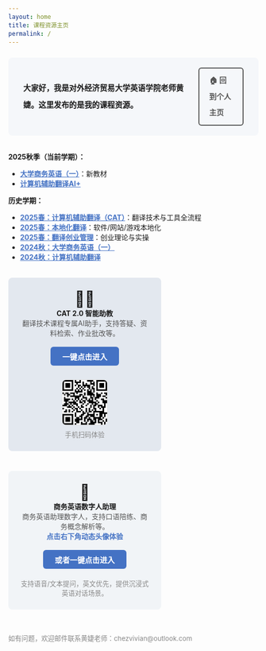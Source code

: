 ```yaml
---
layout: home
title: 课程资源主页
permalink: /
---
```


<!-- 顶部简介区块 -->
<div style="background:#f5f7fa; border-radius:8px; padding:20px 30px; margin:24px 0 32px 0; font-size:1.1em; line-height:2.2; display:flex; justify-content:space-between; align-items:center;">
  <div>
    <b>大家好，我是对外经济贸易大学英语学院老师黄婕。这里发布的是我的课程资源。</b>
  </div>
  <div style="margin-left:20px;">
    <a href="https://chezvivian.github.io" style="display:inline-block; color:#555; background:transparent; font-weight:bold; border:2px solid #555; border-radius:6px; padding:8px 20px; text-decoration:none; font-size:0.95em; transition:all 0.3s ease;" onmouseover="this.style.backgroundColor='#555'; this.style.color='#fff';" onmouseout="this.style.backgroundColor='transparent'; this.style.color='#555';">
      🏠 回到个人主页
    </a>
  </div>
</div>

<b>2025秋季（当前学期）：</b>

- <a href="/class/posts/2025-08-21-BusinessEnglish-2025/" style="color:#4472c4; font-weight:bold;">大学商务英语（一）</a>：新教材
- <a href="/class/posts/2025-08-21-CAT-2025-autumn/" style="color:#4472c4; font-weight:bold;">计算机辅助翻译AI+</a>

<b>历史学期：</b>


- <a href="/class/archive/CAT-2025-spring/" style="color:#4472c4; font-weight:bold;">2025春：计算机辅助翻译（CAT）</a>：翻译技术与工具全流程
- <a href="/class/archive/Localization-2025-spring/" style="color:#4472c4; font-weight:bold;">2025春：本地化翻译</a>：软件/网站/游戏本地化
- <a href="/class/archive/Entrepreneur-2025-spring/" style="color:#4472c4; font-weight:bold;">2025春：翻译创业管理</a>：创业理论与实操
- <a href="/class/archive/BusinessEnglish-2024/" style="color:#4472c4; font-weight:bold;">2024秋：大学商务英语（一）</a>
- <a href="/class/archive/CAT-2024/" style="color:#4472c4; font-weight:bold;">2024秋：计算机辅助翻译</a>

<!-- 智能助教专区 -->

<div style="display:flex; flex-wrap:wrap; gap:24px; margin:32px 0 0 0; justify-content:space-between;">
  <div style="flex:1 1 320px; max-width:48%; background:#e3e8ef; border-radius:8px; padding:24px; margin-bottom:16px; text-align:center; min-width:260px;">
    <span style="font-size:2.2em;">🧑‍💻</span><br>
    <b>CAT 2.0 智能助教</b><br>
    <span style="color:#555;">翻译技术课程专属AI助手，支持答疑、资料检索、作业批改等。</span><br>
    <a href="https://udify.app/chat/cowvutHCzOFeVfaw" style="display:inline-block; margin:18px 0 10px 0; color:#fff; background:#4472c4; font-weight:bold; border-radius:6px; padding:8px 24px; text-decoration:none; font-size:1.08em;">一键点击进入</a><br>
    <div style="margin:18px 0 0 0;">
      <img src="assets/CAT助教_2.0.png" style="height:90px; border-radius:8px; border:1px solid #e0e0e0;">
      <div style="color:#888; font-size:0.95em; margin-top:6px;">手机扫码体验</div>
    </div>
  </div>
  <div style="flex:1 1 320px; max-width:48%; background:#f1f4f7; border-radius:8px; padding:24px; margin-bottom:16px; text-align:center; min-width:260px;">
    <span style="font-size:2.2em;">🤖</span><br>
    <b>商务英语数字人助理</b><br>
    <span style="color:#555;">商务英语助理数字人，支持口语陪练、商务概念解析等。</span><br>
    <span style="color:#4472c4; font-weight:bold;">点击右下角动态头像体验</span>
    <a href="https://studio.d-id.com/agents/share?id=agt_AARr0Q-v&utm_source=copy&key=WVhWMGFEQjhOamd4WVRBeFltRXlaR05oTVRjMU5EZGtabVl4TkRjMU9saHZhV0ZZYm1acGRrdDVORFJLUkZaU1JVUmpZdz09" style="display:inline-block; margin:18px 0 10px 0; color:#fff; background:#4472c4; font-weight:bold; border-radius:6px; padding:8px 24px; text-decoration:none; font-size:1.08em;">或者一键点击进入</a><br>
    <div style="margin-top:10px; font-size:0.95em; color:#888;">支持语音/文本提问，英文优先，提供沉浸式英语对话场景。</div>
  </div>
</div>

<div style="margin-top:32px; color:#888; font-size:0.95em;">如有问题，欢迎邮件联系黄婕老师：chezvivian@outlook.com</div>

<!-- 保留数字人助理脚本 -->
<script
    type="module"
    src="https://agent.d-id.com/v1/index.js"
    data-name="did-agent"
    data-mode="fabio"
    data-client-key="YXV0aDB8NjgxYTAxYmEyZGNhMTc1NDdkZmYxNDc1OlhvaWFYbmZpdkt5NDRKRFZSRURjYw=="
    data-agent-id="agt_AARr0Q-v"
    data-monitor="true">
</script>




